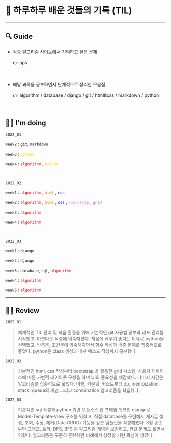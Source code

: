 <html>

<head>

# 📓 하루하루 배운 것들의 기록 (TIL)



</head>

<hr>
<body>

## 🔍 Guide

* 각종 알고리즘 사이트에서 기억하고 싶은 문제

  👉 <a style="text-decoration-line:none;" href="https://github.com/jelee6613/TIL/tree/master/aps">aps</a> 
  
   <br>
  
* 해당 과목을 공부하면서 단계적으로 정리한 모음집

  👉 <a style="text-decoration-line:none;" href='https://github.com/jelee6613/TIL/tree/master/algorithm'>algorithm</a> / <a style="text-decoration-line:none;" href="https://github.com/jelee6613/TIL/tree/master/database">database</a> / <a style="text-decoration-line:none;" href="https://github.com/jelee6613/TIL/tree/master/django">django</a> / <a style="text-decoration-line:none;" href="https://github.com/jelee6613/TIL/tree/master/git">git</a> / <a style="text-decoration-line:none;" href="https://github.com/jelee6613/TIL/tree/master/html%26css">html&css</a> / <a style="text-decoration-line:none;" href="https://github.com/jelee6613/TIL/tree/master/markdown">markdown</a> / <a style="text-decoration-line:none;" href='https://github.com/jelee6613/TIL/tree/master/python'>python</a> 

  <br>

## 🙋‍♂️ I'm doing

`2022_01`

`week2` : `git`, `markdown`

`week3` : <span style="color:gold">`python` </span>

`week4` : <span style="color:red;">`algorithm` </span>, <span style="color:gold;">`python` </span>

<br>

`2022_02`

`week1` : <span style="color:red;">`algorithm` </span>, <span style="color:darkorange;">`html` </span>, <span style="color:blue;">`css` </span>

`week2` : <span style="color:red;">`algorithm` </span>, <span style="color:darkorange;">`html` </span>, <span style="color:blue;">`css` </span>, <span style="color:violet;">`bootstrap` </span>, <span style="color:grey;">`grid` </span>

`week3` : <span style="color:red;">`algorithm` </span>

`week4` : <span style="color:red;">`algorithm` </span>

<br>

`2022_03`

`week1` : `django`

`week2` : `django`

`week3` : `database`, `sql`, <span style="color:red;">`algorithm` </span>

`week4` : <span style="color:red;">`algorithm` </span>

`week5` : <span style="color:red;">`algorithm` </span>



<hr>

## 💁‍♂️ Review

`2022_01`

>  체계적인 TIL 관리 및 학습 환경을 위해 기본적인 git 사용법 공부와 리포 관리를 시작했고, 마크다운 작성에 익숙해졌다. 처음에 배우기 좋다는 이유로 python을 선택했고, 반복문, 조건문에 익숙해지면서 함수 작성과 백준 문제를 집중적으로 풀었다. python은 class 생성과 내부 메소드 작성까지 공부했다.



`2022_02`

>  기본적인 html, css 작성부터 bootstrap 을 활용한 grid 시스템, 사용자 디바이스에 따른 가변적 레이아웃 구성을 하며 UI의 중요성을 체감했다. 나머지 시간은 알고리즘을 집중적으로 풀었다. 버블, 카운팅, 퀵소트부터 dp, memoization, stack, queue의 개념 그리고 combination 알고리즘을 학습했다.



`2022_03`

>  기본적인 sql 작성과 python 기반 오픈소스 웹 프레임 워크인 django로 Model-Template-View 구조를 익혔고, 직접 database를 구현해서 게시글 생성, 조회, 수정, 제거(Data CRUD) 기능을 갖춘 템플릿을 작성해봤다. 3월 중순부턴 그래프, 트리, DFS, BFS 등 알고리즘 개념을 보강하고, 관련 문제도 풀면서 익혔다. 알고리즘은 꾸준히 훈련하면 비례해서 성장할 거란 확신이 생겼다.

</body>

</html>
